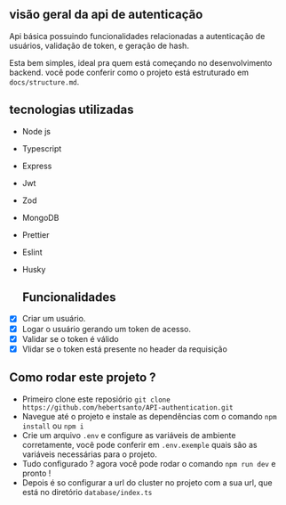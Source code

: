 ## visão geral da api de autenticação

Api básica possuindo funcionalidades relacionadas a autenticação de usuários, validação de token, e geração de hash.

Esta bem simples, ideal pra quem está começando no desenvolvimento backend.
você pode conferir como o projeto está estruturado em `docs/structure.md`.

## tecnologias utilizadas

- Node js
- Typescript
- Express
- Jwt
- Zod
- MongoDB
- Prettier
- Eslint
- Husky

  ## Funcionalidades

- [x] Criar um usuário.
- [x] Logar o usuário gerando um token de acesso.
- [x] Validar se o token é válido
- [x] Vlidar se o token está presente no header da requisição

## Como rodar este projeto ?

- Primeiro clone este reposiório `git clone https://github.com/hebertsanto/API-authentication.git`
- Navegue até o projeto e instale as dependências com o comando `npm install` ou `npm i`
- Crie um arquivo `.env` e configure as variáveis de ambiente corretamente, você pode conferir em `.env.exemple` quais são as variáveis necessárias para o projeto.
- Tudo configurado ? agora você pode rodar o comando `npm run dev` e pronto !
- Depois é so configurar a url do cluster no projeto com a sua url, que está no diretório `database/index.ts`
